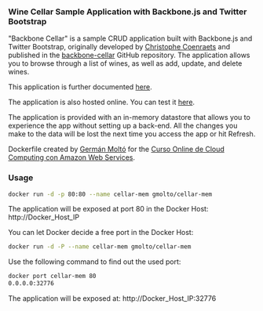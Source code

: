 ### Wine Cellar Sample Application with Backbone.js and Twitter Bootstrap #

"Backbone Cellar" is a sample CRUD application built with Backbone.js and Twitter Bootstrap, originally developed by [Christophe Coenraets](http://coenraets.org) and published in the [backbone-cellar](https://github.com/ccoenraets/backbone-cellar) GitHub repository. The application allows you to browse through a list of wines, as well as add, update, and delete wines.

This application is further documented [here](http://coenraets.org/blog).

The application is also hosted online. You can test it [here](http://coenraets.org/backbone-cellar/bootstrap).

The application is provided with an in-memory datastore that allows you to experience the app without setting up a back-end. All the changes you make to the data will be lost the next time you access the app or hit Refresh.

Dockerfile created by [Germán Moltó](http://www.grycap.upv.es/gmolto) for the [Curso Online de Cloud Computing con Amazon Web Services](http://www.grycap.upv.es/cursocloudaws).

### Usage

```sh
docker run -d -p 80:80 --name cellar-mem gmolto/cellar-mem
```
The application will be exposed at port 80 in the Docker Host: http://Docker_Host_IP

You can let Docker decide a free port in the Docker Host:

```sh
docker run -d -P --name cellar-mem gmolto/cellar-mem
```
Use the following command to find out the used port:

```sh
docker port cellar-mem 80
0.0.0.0:32776
```
The application will be exposed at: http://Docker_Host_IP:32776
